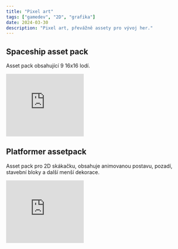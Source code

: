 ```yaml
---
title: "Pixel art"
tags: ["gamedev", "2D", "grafika"]
date: 2024-03-30
description: "Pixel art, převážně assety pro vývoj her."
---
```

## Spaceship asset pack
Asset pack obsahující 9 16x16 lodí. 
<iframe frameborder="0" title="spaceship sprites na itch.io" src="https://itch.io/embed/1839661?border_width=3&amp;dark=true" width="212" height="171"><a href="https://lowich.itch.io/free-spaceship-sprites">Spaceship sprites by Lowich</a></iframe>

## Platformer assetpack
Asset pack pro 2D skákačku, obsahuje animovanou postavu, pozadí, stavební bloky a další menší dekorace.
<iframe frameborder="0" title="Slime platformer na itch.io" src="https://itch.io/embed/2007821?linkback=true&amp;border_width=3&amp;dark=true" width="212" height="171"><a href="https://lowich.itch.io/slime-platformer-tileset">Slime platformer tileset by Lowich</a></iframe>
